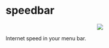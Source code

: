 # speedbar

<p align="center"><img src="https://pbs.twimg.com/media/CGpQ7UMUQAEsZZj.png"></p>

Internet speed in your menu bar. 
